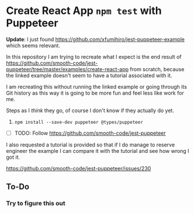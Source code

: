 # Create React App `npm test` with Puppeteer

**Update**: I just found https://github.com/xfumihiro/jest-puppeteer-example
which seems relevant.

In this repository I am trying to recreate what I expect is the end result of
https://github.com/smooth-code/jest-puppeteer/tree/master/examples/create-react-app
from scratch, because the linked example doesn't seem to have a tutorial associated
with it.

I am recreating this without running the linked example or going through its Git
history as this way it is going to be more fun and feel less like work for me.

Steps as I _think_ they go, of course I don't know if they actually do yet.

1. `npm install --save-dev puppeteer @types/puppeteer`

- [ ] TODO: Follow https://github.com/smooth-code/jest-puppeteer

I also requested a tutorial is provided so that if I do manage to reserve
engineer the example I can compare it with the tutorial and see how wrong I got
it.

https://github.com/smooth-code/jest-puppeteer/issues/230

## To-Do

### Try to figure this out
